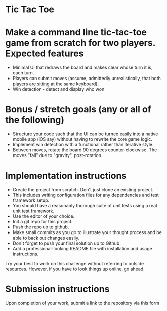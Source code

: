 Tic Tac Toe
===============
Make a command line tic-tac-toe game from scratch for two players. 
Expected features
===============
* Minimal UI that redraws the board and makes clear whose turn it is, each turn.
* Players can submit moves (assume, admittedly unrealistically, that both players are sitting at the same keyboard).
* Win detection - detect and display who won

Bonus / stretch goals (any or all of the following)
=======================================
* Structure your code such that the UI can be turned easily into a native mobile app (iOS say) without having to rewrite the core game logic.
* Implement win detection with a functional rather than iterative style.
* Between moves, rotate the board 90 degrees counter-clockwise. The moves "fall" due to "gravity", post-rotation.

Implementation instructions
=======================
* Create the project from scratch. Don't just clone an existing project.
* This includes writing configuration files for any dependencies and test framework setup.
* You should have a reasonably thorough suite of unit tests using a real unit test framework.
* Use the editor of your choice.
* Init a git repo for this project.
* Push the repo up to github.
* Make small commits as you go to illustrate your thought process and be able to back out changes easily.
* Don't forget to push your final solution up to Github.
* Add a professional-looking README file with installation and usage instructions.

Try your best to work on this challenge without referring to outside resources. However, if you have to look things up online, go ahead. 

Submission instructions
====================
Upon completion of your work, submit a link to the repository via this form
